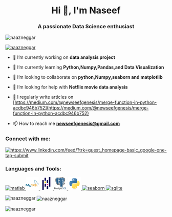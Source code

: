 <h1 align="center">Hi 👋, I'm Naseef</h1>
<h3 align="center">A passionate Data Science enthusiast</h3>

<p align="left"> <img src="https://komarev.com/ghpvc/?username=naazneggar&label=Profile%20views&color=0e75b6&style=flat" alt="naazneggar" /> </p>

<p align="left"> <a href="https://github.com/ryo-ma/github-profile-trophy"><img src="https://github-profile-trophy.vercel.app/?username=naazneggar" alt="naazneggar" /></a> </p>

- 🔭 I’m currently working on **data analysis project**

- 🌱 I’m currently learning **Python,Numpy,Pandas,and Data Visualization**

- 👯 I’m looking to collaborate on **python,Numpy,seaborn and matplotlib**

- 🤝 I’m looking for help with **Netflix movie data analysis**

- 📝 I regularly write articles on [https://medium.com/@newseefgenesis/merge-function-in-python-acdbc946b752](https://medium.com/@newseefgenesis/merge-function-in-python-acdbc946b752)

- 📫 How to reach me **newseefgenesis@gmail.com**

<h3 align="left">Connect with me:</h3>
<p align="left">
<a href="https://linkedin.com/in/https://www.linkedin.com/feed/?trk=guest_homepage-basic_google-one-tap-submit" target="blank"><img align="center" src="https://raw.githubusercontent.com/rahuldkjain/github-profile-readme-generator/master/src/images/icons/Social/linked-in-alt.svg" alt="https://www.linkedin.com/feed/?trk=guest_homepage-basic_google-one-tap-submit" height="30" width="40" /></a>
</p>

<h3 align="left">Languages and Tools:</h3>
<p align="left"> <a href="https://www.mathworks.com/" target="_blank" rel="noreferrer"> <img src="https://upload.wikimedia.org/wikipedia/commons/2/21/Matlab_Logo.png" alt="matlab" width="40" height="40"/> </a> <a href="https://www.mysql.com/" target="_blank" rel="noreferrer"> <img src="https://raw.githubusercontent.com/devicons/devicon/master/icons/mysql/mysql-original-wordmark.svg" alt="mysql" width="40" height="40"/> </a> <a href="https://pandas.pydata.org/" target="_blank" rel="noreferrer"> <img src="https://raw.githubusercontent.com/devicons/devicon/2ae2a900d2f041da66e950e4d48052658d850630/icons/pandas/pandas-original.svg" alt="pandas" width="40" height="40"/> </a> <a href="https://www.postgresql.org" target="_blank" rel="noreferrer"> <img src="https://raw.githubusercontent.com/devicons/devicon/master/icons/postgresql/postgresql-original-wordmark.svg" alt="postgresql" width="40" height="40"/> </a> <a href="https://www.python.org" target="_blank" rel="noreferrer"> <img src="https://raw.githubusercontent.com/devicons/devicon/master/icons/python/python-original.svg" alt="python" width="40" height="40"/> </a> <a href="https://seaborn.pydata.org/" target="_blank" rel="noreferrer"> <img src="https://seaborn.pydata.org/_images/logo-mark-lightbg.svg" alt="seaborn" width="40" height="40"/> </a> <a href="https://www.sqlite.org/" target="_blank" rel="noreferrer"> <img src="https://www.vectorlogo.zone/logos/sqlite/sqlite-icon.svg" alt="sqlite" width="40" height="40"/> </a> </p>

<p><img align="left" src="https://github-readme-stats.vercel.app/api/top-langs?username=naazneggar&show_icons=true&locale=en&layout=compact" alt="naazneggar" /></p>

<p>&nbsp;<img align="center" src="https://github-readme-stats.vercel.app/api?username=naazneggar&show_icons=true&locale=en" alt="naazneggar" /></p>

<p><img align="center" src="https://github-readme-streak-stats.herokuapp.com/?user=naazneggar&" alt="naazneggar" /></p>
